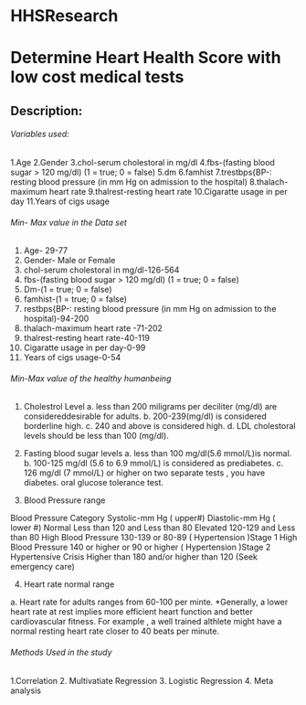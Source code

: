 # HHSResearch
# Determine Heart Health Score with low cost medical tests
## Description:
###### Variables used:

1.Age
2.Gender
3.chol-serum cholestoral in mg/dl
4.fbs-(fasting blood sugar > 120 mg/dl)  (1 = true; 0 = false)
5.dm
6.famhist
7.trestbps{BP-: resting blood pressure (in mm Hg on admission to the  hospital)
8.thalach-maximum heart rate 
9.thalrest-resting heart rate
10.Cigaratte usage in per day
11.Years of cigs usage 

###### Min- Max value in the Data set

1. Age- 29-77
2. Gender- Male or Female
3. chol-serum cholestoral in mg/dl-126-564
4. fbs-(fasting blood sugar > 120 mg/dl)  (1 = true; 0 = false)
5. Dm-(1 = true; 0 = false)
6. famhist-(1 = true; 0 = false)
7. restbps{BP-: resting blood pressure (in mm Hg on admission to the  hospital)-94-200
8. thalach-maximum heart rate -71-202
9. thalrest-resting heart rate-40-119
10. Cigaratte usage in per day-0-99
11. Years of cigs usage-0-54

###### Min-Max value of the healthy humanbeing

1. Cholestrol Level
 a. less than 200 miligrams per deciliter (mg/dl) are considereddesirable for adults.
 b. 200-239(mg/dl) is considered borderline high.
 c. 240 and above is considered high.
 d. LDL cholestoral levels should be less than 100 (mg/dl).
 
 2. Fasting blood sugar levels
  a. less than 100 mg/dl(5.6 mmol/L)is normal.
  b. 100-125 mg/dl (5.6 to  6.9 mmol/L) is considered as prediabetes.
  c. 126 mg/dl (7 mmol/L) or higher on two separate tests , you have diabetes. oral glucose tolerance test.
  
 3. Blood Pressure range
 
 Blood Pressure Category     Systolic-mm Hg ( upper#)         Diastolic-mm Hg ( lower #)
 Normal	                          Less than 120	        and	  Less than 80
 Elevated                         120-129               and   Less than 80
 High Blood Pressure              130-139               or    80-89
 ( Hypertension )Stage 1
 High Blood Pressure               140 or higher        or    90 or higher
 ( Hypertension )Stage 2
Hypertensive Crisis               Higher than 180      and/or  higher than 120
(Seek emergency care)

4. Heart rate  normal range
 
a. Heart rate for adults ranges from 60-100 per minte.
*Generally, a lower heart rate at rest implies more efficient heart function and better cardiovascular fitness. For example , a well trained althlete might have a normal resting  heart rate closer to 40 beats per minute.

###### Methods Used in the study

1.Correlation
2. Multivatiate Regression
3. Logistic Regression
4. Meta analysis
